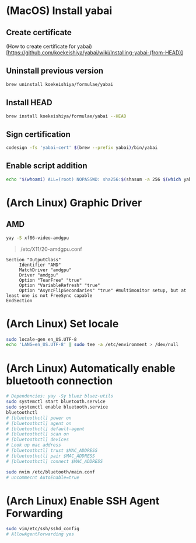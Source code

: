 # (MacOS) Install yabai

## Create certificate
(How to create certificate for yabai)[https://github.com/koekeishiya/yabai/wiki/Installing-yabai-(from-HEAD)]

## Uninstall previous version
```sh
brew uninstall koekeishiya/formulae/yabai
```

## Install HEAD
```sh
brew install koekeishiya/formulae/yabai --HEAD
```

## Sign certification
```sh
codesign -fs 'yabai-cert' $(brew --prefix yabai)/bin/yabai
```

## Enable script addition
```sh
echo "$(whoami) ALL=(root) NOPASSWD: sha256:$(shasum -a 256 $(which yabai) | cut -d " " -f 1) $(which yabai) --load-sa" | sudo tee /private/etc/sudoers.d/yabai

```

# (Arch Linux) Graphic Driver
## AMD
```bash
yay -S xf86-video-amdgpu
```

> /etc/X11/20-amdgpu.conf
```
Section "OutputClass"
     Identifier "AMD"
     MatchDriver "amdgpu"
     Driver "amdgpu"
     Option "TearFree" "true"
     Option "VariableRefresh" "true"
     Option "AsyncFlipSecondaries" "true" #multimonitor setup, but at least one is not FreeSync capable
EndSection
```

# (Arch Linux) Set locale
```bash
sudo locale-gen en_US.UTF-8
echo 'LANG=en_US.UTF-8' | sudo tee -a /etc/environment > /dev/null
```

# (Arch Linux) Automatically enable bluetooth connection
```bash
# Dependencies: yay -Sy bluez bluez-utils
sudo systemctl start bluetooth.service
sudo systemctl enable bluetooth.service
bluetoothctl
# [bluetoothctl] power on
# [bluetoothctl] agent on
# [bluetoothctl] default-agent
# [bluetoothctl] scan on
# [bluetoothctl] devices
# Look up mac address
# [bluetoothctl] trust $MAC_ADDRESS
# [bluetoothctl] pair $MAC_ADDRESS
# [bluetoothctl] connect $MAC_ADDRESS

sudo nvim /etc/bluetooth/main.conf
# uncommecnt AutoEnable=true
```

# (Arch Linux) Enable SSH Agent Forwarding
```bash
sudo vim/etc/ssh/sshd_config
# AllowAgentForwarding yes
```

